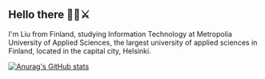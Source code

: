 ## Hello there 👋🌌⚔️

I'm Liu from Finland, studying Information Technology at Metropolia University of Applied Sciences, the largest university of applied sciences in Finland, located in the capital city, Helsinki.

[![Anurag's GitHub stats](https://github-readme-stats.vercel.app/api?username=liukkari)](https://github.com/anuraghazra/github-readme-stats)
